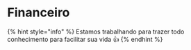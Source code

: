 # Financeiro

{% hint style="info" %}
Estamos trabalhando para trazer todo conhecimento para facilitar sua vida 👍
{% endhint %}

